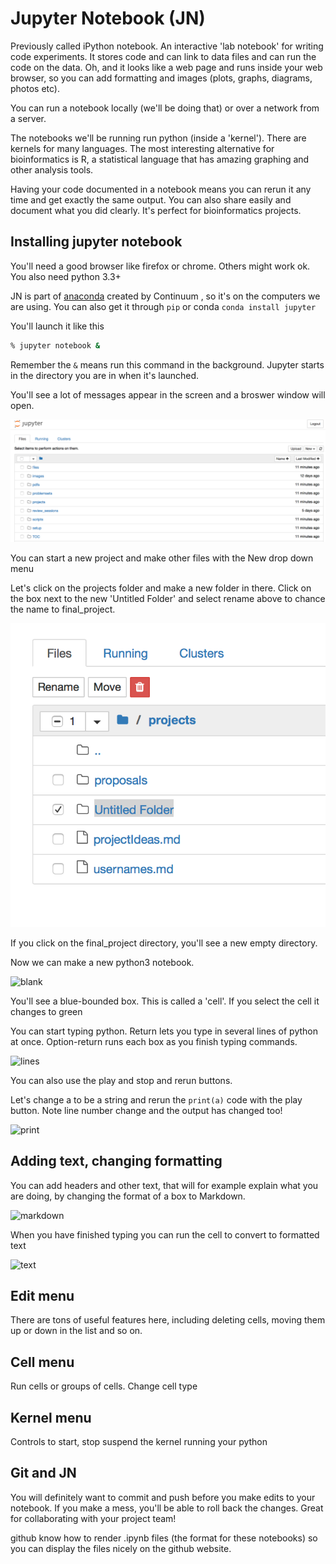 # Jupyter Notebook (JN)

Previously called iPython notebook. An interactive 'lab notebook' for writing code experiments. It stores code and can link to data files and can run the code on the data. Oh, and it looks like a web page and runs inside your web browser, so you can add formatting and images (plots, graphs, diagrams, photos etc).  

You can run a notebook locally (we'll be doing that) or over a network from a server.

The notebooks we'll be running run python (inside a 'kernel'). There are kernels for many languages. The most interesting alternative for bioinformatics is R, a statistical language that has amazing graphing and other analysis tools.

Having your code documented in a notebook means you can rerun it any time and get exactly the same output.  You can also share easily and document what you did clearly. It's perfect for bioinformatics projects.

## Installing jupyter notebook

You'll need a good browser like firefox or chrome. Others might work ok. You also need python 3.3+

JN is part of [anaconda](https://store.continuum.io/cshop/anaconda/) created by Continuum , so it's on the computers we are using. You can also get it through `pip`  or conda `conda install jupyter`

You'll launch it like this

```bash
% jupyter notebook &
```

Remember the `&` means run this command in the background. Jupyter starts in the directory you are in when it's launched.

You'll see a lot of messages appear in the screen and a broswer window will open. 



![start screen](images/jupyter.start.png)



You can start a new project and make other files with the New drop down menu

Let's click on the projects folder and make a new folder in there. Click on the box next to the new 'Untitled Folder' and select rename above to chance the name to final_project. 

![rename](images/rename.tiff)

If you click on the final_project directory, you'll see a new empty directory.

Now we can make a new python3 notebook.



![blank](images/blanknotebook.tiff)

You'll see a blue-bounded box. This is called a 'cell'. If you select the cell it changes to green

You can start typing python. Return lets you type in several lines of python at once. Option-return runs each box as you finish typing commands. 

![lines](images/lines.tiff)

You can also use the play and stop and rerun buttons.

Let's change a to be a string and rerun the `print(a)` code with the play button. Note line number change and the output has changed too!

![print](images/print.tiff)

## Adding text, changing formatting

You can add headers and other text, that will for example explain what you are doing, by changing the format of a box to Markdown.

![markdown](images/markdown.tiff)

When you have finished typing you can run the cell to convert to formatted text

![text](images/text.tiff)

## Edit menu

There are tons of useful features here, including deleting cells, moving them up or down in the list and so on.



## Cell menu

Run cells or groups of cells. Change cell type



## Kernel menu 

Controls to start, stop suspend the kernel running your python



## Git and JN

You will definitely want to commit and push before you make edits to your notebook. If you make a mess, you'll be able to roll back the changes. Great for collaborating with your project team! 

github know how to render .ipynb files (the format for these notebooks) so you can display the files nicely on the github website.